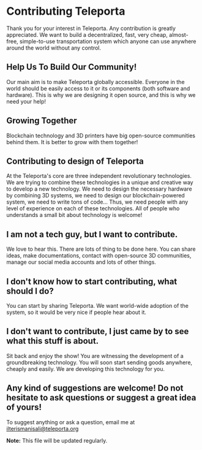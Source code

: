 # Contributing Teleporta

Thank you for your interest in Teleporta. Any contribution is greatly appreciated. 
We want to build a decentralized, fast, very cheap, almost-free, simple-to-use transportation
system which anyone can use anywhere around the world without any control. 

## Help Us To Build Our Community!   

Our main aim is to make Teleporta globally accessible. 
Everyone in the world should be easily access to it or its components (both software and hardware).
This is why we are designing it open source, and this is why we need your help! 

## Growing Together

Blockchain technology and 3D printers have big open-source communities behind them. It is better to grow with them together!
 
## Contributing to design of Teleporta

At the Teleporta's core are three independent revolutionary technologies. 
We are trying to combine these technologies in a unique and creative way to develop 
a new technology. We need to design the necessary hardware by combining 3D systems, 
we need to design our blockchain-powered system, we need to write tons of code... 
Thus, we need people with any level of experience on each of these technologies.
All of people who understands a small bit about technology is welcome! 

## I am not a tech guy, but I want to contribute.

We love to hear this. There are lots of thing to be done here. You can share ideas, 
make documentations, contact with open-source 3D communities, manage our social media
accounts and lots of other things. 

## I don't know how to start contributing, what should I do? 

You can start by sharing Teleporta. We want world-wide adoption of the system, so it would be 
very nice if people hear about it. 

## I don't want to contribute, I just came by to see what this stuff is about. 

Sit back and enjoy the show! You are witnessing the development of a groundbreaking technology. 
You will soon start sending goods anywhere, cheaply and easily. We are developing this technology for you.


## Any kind of suggestions are welcome! Do not hesitate to ask questions or suggest a great idea of yours! 

To suggest anything or ask a question, email me at [ilterismanisali@teleporta.org](mailto:ilterismanisali@teleporta.org)

**Note:** This file will be updated regularly.  
